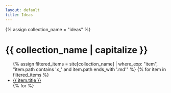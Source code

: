 ```yaml
---
layout: default
title: Ideas
---
```


{% assign collection_name = "ideas" %}

<h1>{{ collection_name | capitalize }}</h1>

<ul>
  {% assign filtered_items = site[collection_name] | where_exp: "item", "item.path contains 'x_' and item.path ends_with '.md'" %}
  {% for item in filtered_items %}
    <li><a href="{{ item.url | relative_url }}">{{ item.title }}</a></li>
  {% for %}
</ul>
